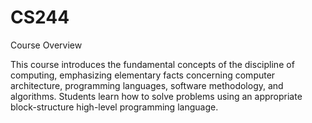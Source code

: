 # CS244
Course Overview

This course introduces the fundamental concepts of the discipline of computing, emphasizing elementary facts concerning computer architecture, programming languages, software methodology, and algorithms. Students learn how to solve problems using an appropriate block-structure high-level programming language.
